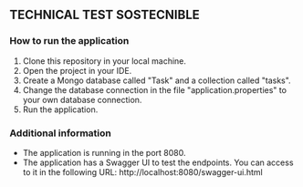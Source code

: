 ##  TECHNICAL TEST SOSTECNIBLE

### How to run the application
1. Clone this repository in your local machine.
2. Open the project in your IDE.
3. Create a Mongo database called "Task" and a collection called "tasks".
4. Change the database connection in the file "application.properties" to your own database connection.
5. Run the application.

### Additional information
- The application is running in the port 8080.
- The application has a Swagger UI to test the endpoints. You can access to it in the following URL: http://localhost:8080/swagger-ui.html

